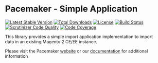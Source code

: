 # Pacemaker - Simple Application

[![Latest Stable Version](https://img.shields.io/packagist/v/techdivision/import-app-simple.svg?style=flat-square)](https://packagist.org/packages/techdivision/import-app-simple) 
 [![Total Downloads](https://img.shields.io/packagist/dt/techdivision/import-app-simple.svg?style=flat-square)](https://packagist.org/packages/techdivision/import-app-simple)
 [![License](https://img.shields.io/packagist/l/techdivision/import-app-simple.svg?style=flat-square)](https://packagist.org/packages/techdivision/import-app-simple)
 [![Build Status](https://img.shields.io/travis/techdivision/import-app-simple/master.svg?style=flat-square)](http://travis-ci.org/techdivision/import-app-simple)
 [![Scrutinizer Code Quality](https://img.shields.io/scrutinizer/g/techdivision/import-app-simple/master.svg?style=flat-square)](https://scrutinizer-ci.com/g/techdivision/import-app-simple/?branch=master)
 [![Code Coverage](https://img.shields.io/scrutinizer/coverage/g/techdivision/import-app-simple/master.svg?style=flat-square)](https://scrutinizer-ci.com/g/techdivision/import-app-simple/?branch=master)

This library provides a simple import application implementation to import data in an existing Magento 2 CE/EE instance.

Please visit the Pacemaker [website](https://pacemaker.techdivision.com) or our [documentation](https://docs.met.tdintern.de/pacemaker/1.3/) for additional information
